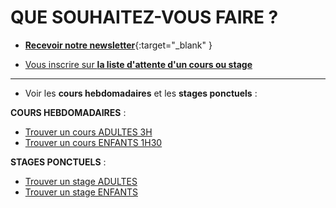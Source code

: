 # QUE SOUHAITEZ-VOUS FAIRE ?      

- [**Recevoir notre newsletter**](https://docs.google.com/forms/d/e/1FAIpQLScDnAGxa7UlusJ0sVcahW_FnYDXCc4BQsAE5W8vGXzb9_z4pg/viewform?entry.1318731939&entry.625861564&entry.1682638982&entry.1661862399&entry.635975601){:target="_blank" }
  
- [Vous inscrire sur **la liste d'attente d'un cours ou stage**](https://forms.gle/RcWEHegz6js46Y7i8)
---

- Voir les **cours hebdomadaires** et les **stages ponctuels** :  

**COURS HEBDOMADAIRES** :   
  - [Trouver un cours ADULTES 3H](pages/cours_adultes)    
  - [Trouver un cours ENFANTS 1H30](pages/cours_enfants)     


**STAGES PONCTUELS** :  
  - [Trouver un stage ADULTES](pages/stages_adultes)   
  - [Trouver un stage ENFANTS](pages/stages_enfants)    


